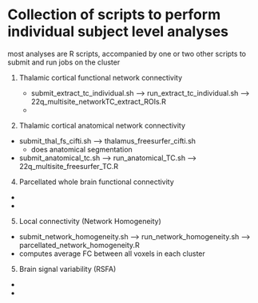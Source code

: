 # Collection of scripts to perform individual subject level analyses
most analyses are R scripts, accompanied by one or two other scripts to submit and run jobs on the cluster

1. Thalamic cortical functional network connectivity
   * submit_extract_tc_individual.sh --> run_extract_tc_individual.sh --> 22q_multisite_networkTC_extract_ROIs.R
   *

3. Thalamic cortical anatomical network connectivity
  * submit_thal_fs_cifti.sh --> thalamus_freesurfer_cifti.sh
    * does anatomical segmentation
  * submit_anatomical_tc.sh --> run_anatomical_TC.sh --> 22q_multisite_freesurfer_TC.R

4. Parcellated whole brain functional connectivity
  *
  * 

5. Local connectivity (Network Homogeneity)
  * submit_network_homogeneity.sh --> run_network_homogeneity.sh --> parcellated_network_homogeneity.R
  * computes average FC between all voxels in each cluster

5. Brain signal variability (RSFA)
  *
  *

